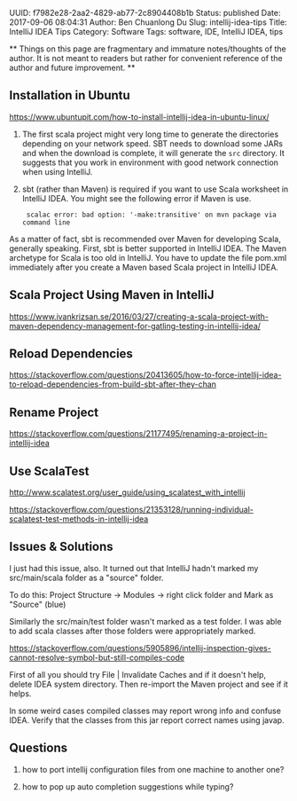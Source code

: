 UUID: f7982e28-2aa2-4829-ab77-2c8904408b1b
Status: published
Date: 2017-09-06 08:04:31
Author: Ben Chuanlong Du
Slug: intellij-idea-tips
Title: IntelliJ IDEA Tips
Category: Software
Tags: software, IDE, IntelliJ IDEA, tips

**
Things on this page are
fragmentary and immature notes/thoughts of the author.
It is not meant to readers
but rather for convenient reference of the author and future improvement.
**

## Installation in Ubuntu 

https://www.ubuntupit.com/how-to-install-intellij-idea-in-ubuntu-linux/



1. The first scala project might very long time to generate the directories
    depending on your network speed.
    SBT needs to download some JARs and when the download is complete,
    it will generate the `src` directory.
    It suggests that you work in environment with good network connection
    when using IntelliJ.


2. sbt (rather than Maven) is required if you want to use Scala worksheet in IntelliJ IDEA.
    You might see the following error if Maven is use.

        scalac error: bad option: '-make:transitive' on mvn package via command line

As a matter of fact,
sbt is recommended over Maven for developing Scala,
generally speaking.
First,
sbt is better supported in IntelliJ IDEA.
The Maven archetype for Scala is too old in IntelliJ.
You have to update the file pom.xml immediately after you create a Maven based Scala project in IntelliJ IDEA.


## Scala Project Using Maven in IntelliJ

https://www.ivankrizsan.se/2016/03/27/creating-a-scala-project-with-maven-dependency-management-for-gatling-testing-in-intellij-idea/



## Reload Dependencies

https://stackoverflow.com/questions/20413605/how-to-force-intellij-idea-to-reload-dependencies-from-build-sbt-after-they-chan

## Rename Project

https://stackoverflow.com/questions/21177495/renaming-a-project-in-intellij-idea

## Use ScalaTest

http://www.scalatest.org/user_guide/using_scalatest_with_intellij

https://stackoverflow.com/questions/21353128/running-individual-scalatest-test-methods-in-intellij-idea

## Issues & Solutions


I just had this issue, also. It turned out that IntelliJ hadn't marked my src/main/scala folder as a "source" folder.

To do this: Project Structure -> Modules -> right click folder and Mark as "Source" (blue)

Similarly the src/main/test folder wasn't marked as a test folder. I was able to add scala classes after those folders were appropriately marked.



https://stackoverflow.com/questions/5905896/intellij-inspection-gives-cannot-resolve-symbol-but-still-compiles-code



First of all you should try File | Invalidate Caches and if it doesn't help, delete IDEA system directory. Then re-import the Maven project and see if it helps.

In some weird cases compiled classes may report wrong info and confuse IDEA. Verify that the classes from this jar report correct names using javap.


## Questions

1. how to port intellij configuration files from one machine to another one?

2. how to pop up auto completion suggestions while typing?
